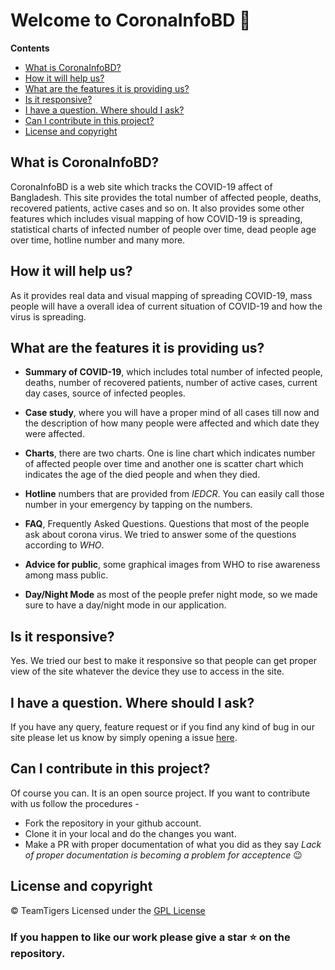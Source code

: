 # Welcome to CoronaInfoBD :wave:

**Contents**

  - [What is CoronaInfoBD?](#what-is-coronainfobd)
  - [How it will help us?](#how-it-will-help-us)
  - [What are the features it is providing us?](#what-are-the-features-it-is-providing-us)
  - [Is it responsive?](#is-it-responsive)
  - [I have a question. Where should I ask?](#i-have-a-question-where-should-i-ask)
  - [Can I contribute in this project?](#can-i-contribute-in-this-project)
  - [License and copyright](#license-and-copyright)

## What is CoronaInfoBD?

CoronaInfoBD is a web site which tracks the COVID-19 affect of Bangladesh. This site provides the total number of affected people, deaths, recovered patients, active cases and so on. It also provides some other features which includes visual mapping of how COVID-19 is spreading, statistical charts of infected number of people over time, dead people age over time, hotline number and many more.

## How it will help us?

As it provides real data and visual mapping of spreading COVID-19, mass people will have a overall idea of current situation of COVID-19 and how the virus is spreading.

## What are the features it is providing us?

- **Summary of COVID-19**, which includes total number of infected people, deaths, number of recovered patients, number of active cases, current day cases, source of infected peoples.

- **Case study**, where you will have a proper mind of all cases till now and the description of how many people were affected and which date they were affected.

- **Charts**, there are two charts. One is line chart which indicates number of affected people over time and another one is scatter chart which indicates the age of the died people and when they died.

- **Hotline** numbers that are provided from _IEDCR_. You can easily call those number in your emergency by tapping on the numbers.

- **FAQ**, Frequently Asked Questions. Questions that most of the people ask about corona virus. We tried to answer some of the questions according to _WHO_.
- **Advice for public**, some graphical images from WHO to rise awareness among mass public.
- **Day/Night Mode** as most of the people prefer night mode, so we made sure to have a day/night mode in our application.

## Is it responsive?

Yes. We tried our best to make it responsive so that people can get proper view of the site whatever the device they use to access in the site.

## I have a question. Where should I ask?

If you have any query, feature request or if you find any kind of bug in our site please let us know by simply opening a issue [here](https://github.com/TeamTigers/coronainfobd/issues).

## Can I contribute in this project?

Of course you can. It is an open source project. If you want to contribute with us follow the procedures -

- Fork the repository in your github account.
- Clone it in your local and do the changes you want.
- Make a PR with proper documentation of what you did as they say _Lack of proper documentation is becoming a problem for acceptence_ :wink:

## License and copyright

© TeamTigers Licensed under the [GPL License](LICENSE) 

### If you happen to like our work please give a star :star: on the repository.

